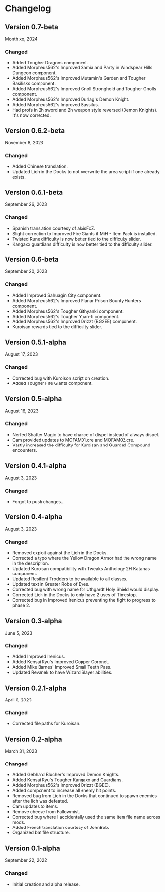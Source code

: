 # Changelog

## Version 0.7-beta

Month xx, 2024

### Changed

- Added Tougher Dragons component.
- Added Morpheus562's Improved Samia and Party in Windspear Hills Dungeon component.
- Added Morpheus562's Improved Mutamin's Garden and Tougher Basilisks component.
- Added Morpheus562's Improved Gnoll Stronghold and Tougher Gnolls component.
- Added Morpheus562's Improved Durlag's Demon Knight.
- Added Morpheus562's Improved Bassilus.
- Had profs in 2h sword and 2h weapon style reversed (Demon Knights). It's now corrected.

## Version 0.6.2-beta

November 8, 2023

### Changed

- Added Chinese translation.
- Updated Lich in the Docks to not overwrite the area script if one already exists.

## Version 0.6.1-beta

September 26, 2023

### Changed

- Spanish translation courtesy of alaisFcZ.
- Slight correction to Improved Fire Giants if MiH - Item Pack is installed.
- Twisted Rune difficulty is now better tied to the difficulty slider.
- Kangaxx guardians difficulty is now better tied to the difficulty slider.

## Version 0.6-beta

September 20, 2023

### Changed

- Added Improved Sahuagin City component.
- Added Morpheus562's Improved Planar Prison Bounty Hunters component.
- Added Morpheus562's Tougher Githyanki component.
- Added Morpheus562's Tougher Yuan-ti component.
- Added Morpheus562's Improved Drizzt (BG2EE) component.
- Kuroisan rewards tied to the difficulty slider.

## Version 0.5.1-alpha

August 17, 2023

### Changed

- Corrected bug with Kuroison script on creation.
- Added Tougher Fire Giants component.

## Version 0.5-alpha

August 16, 2023

### Changed

- Nerfed Shatter Magic to have chance of dispel instead of always dispel.
- Cam provided updates to MOFAM01.cre and MOFAM02.cre.
- Vastly increased the difficulty for Kuroisan and Guarded Compound encounters.

## Version 0.4.1-alpha

August 3, 2023

### Changed

- Forgot to push changes...

## Version 0.4-alpha

August 3, 2023

### Changed

- Removed exploit against the Lich in the Docks.
- Corrected a typo where the Yellow Dragon Armor had the wrong name in the description.
- Updated Kuroisan compatibility with Tweaks Anthology 2H Katanas component.
- Updated Resilient Trodders to be available to all classes.
- Updated text in Greater Robe of Eyes.
- Corrected bug with wrong name for Uthgardt Holy Shield would display.
- Corrected Lich in the Docks to only have 2 uses of Timestop.
- Corrected bug in Improved Irenicus preventing the fight to progress to phase 2.

## Version 0.3-alpha

June 5, 2023

### Changed 

- Added Improved Irenicus.
- Added Kensai Ryu's Improved Copper Coronet.
- Added Mike Barnes' Improved Small Teeth Pass.
- Updated Revanek to have Wizard Slayer abilities.

## Version 0.2.1-alpha

April 6, 2023

### Changed 

- Corrected file paths for Kuroisan.

## Version 0.2-alpha

March 31, 2023

### Changed 

- Added Gebhard Blucher's Improved Demon Knights.
- Added Kensai Ryu's Tougher Kangaxx and Guardians.
- Added Morpheus562's Improved Drizzt (BGEE).
- Added component to increase all enemy hit points.
- Removed bug from Lich in the Docks that continued to spawn enemies after the lich was defeated.
- Cam updates to items.
- Remove cheese from Fallowmist.
- Corrected bug where I accidentally used the same item file name across mods.
- Added French translation courtesy of JohnBob.
- Organized baf file structure.

## Version 0.1-alpha

September 22, 2022

### Changed 

- Initial creation and alpha release.
